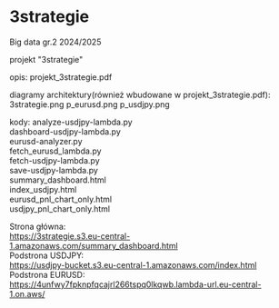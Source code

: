 # 3strategie
Big data gr.2 2024/2025

projekt "3strategie"

opis:
projekt_3strategie.pdf

diagramy architektury(również wbudowane w projekt_3strategie.pdf):                                                                                          
3strategie.png
p_eurusd.png
p_usdjpy.png

kody:
analyze-usdjpy-lambda.py  
dashboard-usdjpy-lambda.py  
eurusd-analyzer.py  
fetch_eurusd_lambda.py  
fetch-usdjpy-lambda.py  
save-usdjpy-lambda.py  
summary_dashboard.html  
index_usdjpy.html  
eurusd_pnl_chart_only.html  
usdjpy_pnl_chart_only.html  


Strona główna:   
https://3strategie.s3.eu-central-1.amazonaws.com/summary_dashboard.html  
Podstrona USDJPY:  
https://usdjpy-bucket.s3.eu-central-1.amazonaws.com/index.html  
Podstrona EURUSD:  
https://4unfwy7fpknpfqcajrl266tspq0lkqwb.lambda-url.eu-central-1.on.aws/  
